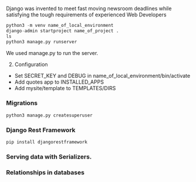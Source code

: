Django was invented to meet fast moving newsroom deadlines while satisfying the tough requirements of experienced Web Developers

```python
python3 -m venv name_of_local_environment
django-admin startproject name_of_project .
ls
python3 manage.py runserver


```

We used manage.py to run the server.


2. Configuration

- Set SECRET_KEY and DEBUG in name_of_local_environment/bin/activate
- Add quotes app to INSTALLED_APPS
- Add mysite/template to TEMPLATES/DIRS


### Migrations

```
python3 manage.py createsuperuser
```

### Django Rest Framework

```
pip install djangorestframework

```

### Serving data with Serializers.

### Relationships in databases

